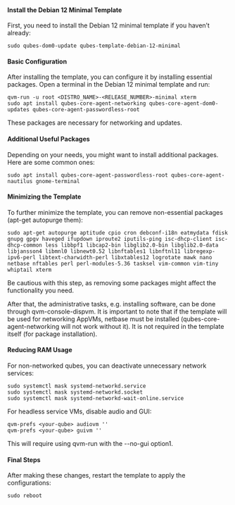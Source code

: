 #### Install the Debian 12 Minimal Template
First, you need to install the Debian 12 minimal template if you haven’t already:
```
sudo qubes-dom0-update qubes-template-debian-12-minimal
```

#### Basic Configuration
After installing the template, you can configure it by installing essential packages. Open a terminal in the Debian 12 minimal template and run:
```
qvm-run -u root <DISTRO_NAME>-<RELEASE_NUMBER>-minimal xterm
sudo apt install qubes-core-agent-networking qubes-core-agent-dom0-updates qubes-core-agent-passwordless-root
```
These packages are necessary for networking and updates.

#### Additional Useful Packages
Depending on your needs, you might want to install additional packages. Here are some common ones:
```
sudo apt install qubes-core-agent-passwordless-root qubes-core-agent-nautilus gnome-terminal
```

#### Minimizing the Template
To further minimize the template, you can remove non-essential packages (apt-get autopurge them):
```
sudo apt-get autopurge aptitude cpio cron debconf-i18n eatmydata fdisk gnupg gpgv haveged ifupdown iproute2 iputils-ping isc-dhcp-client isc-dhcp-common less libbpf1 libcap2-bin libglib2.0-bin libglib2.0-data libjansson4 libmnl0 libnewt0.52 libnftables1 libnftnl11 libregexp-ipv6-perl libtext-charwidth-perl libxtables12 logrotate mawk nano netbase nftables perl perl-modules-5.36 tasksel vim-common vim-tiny whiptail xterm
```

Be cautious with this step, as removing some packages might affect the functionality you need.

After that, the administrative tasks, e.g. installing software, can be done through qvm-console-dispvm.
It is important to note that if the template will be used for networking AppVMs, netbase must be installed (qubes-core-agent-networking will not work without it). It is not required in the template itself (for package installation).

#### Reducing RAM Usage
For non-networked qubes, you can deactivate unnecessary network services:
```
sudo systemctl mask systemd-networkd.service
sudo systemctl mask systemd-networkd.socket
sudo systemctl mask systemd-networkd-wait-online.service
```

For headless service VMs, disable audio and GUI:
```
qvm-prefs <your-qube> audiovm ''
qvm-prefs <your-qube> guivm ''
```
This will require using qvm-run with the --no-gui option1.

#### Final Steps
After making these changes, restart the template to apply the configurations:
```
sudo reboot
```
